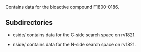 Contains data for the bioactive compound F1800-0186.

## Subdirectories

- cside/ contains data for the C-side search space on rv1821.

- nside/ contains data for the N-side search space on rv1821.

